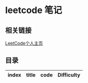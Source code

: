 # leetcode 笔记

## 相关链接

[LeetCode个人主页](https://leetcode-cn.com/u/yin-yue-s3/)

## 目录

| index |       title            | code           | Difficulty   |
| :--:  | :-------------------:  | :---:          |:--:         |
